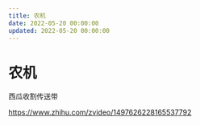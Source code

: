 ```yaml
---
title: 农机
date: 2022-05-20 00:00:00
updated: 2022-05-20 00:00:00
---
```


# 农机

西瓜收割传送带

https://www.zhihu.com/zvideo/1497626228165537792
